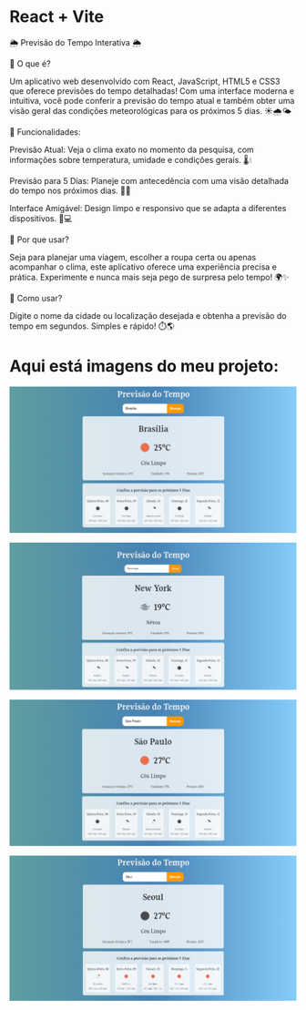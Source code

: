 # React + Vite
🌦️ Previsão do Tempo Interativa 🌦️

🚀 O que é?

Um aplicativo web desenvolvido com React, JavaScript, HTML5 e CSS3 que oferece previsões do tempo detalhadas! Com uma interface moderna e intuitiva, você pode conferir a previsão do tempo atual e também obter uma visão geral das condições meteorológicas para os próximos 5 dias. ☀️🌧️🌤️

🧩 Funcionalidades:

Previsão Atual: Veja o clima exato no momento da pesquisa, com informações sobre temperatura, umidade e condições gerais. 🌡️💧

Previsão para 5 Dias: Planeje com antecedência com uma visão detalhada do tempo nos próximos dias. 🌈📅

Interface Amigável: Design limpo e responsivo que se adapta a diferentes dispositivos. 📱💻

🎯 Por que usar?

Seja para planejar uma viagem, escolher a roupa certa ou apenas acompanhar o clima, este aplicativo oferece uma experiência precisa e prática. Experimente e nunca mais seja pego de surpresa pelo tempo! 🌍✨

🔗 Como usar?

Digite o nome da cidade ou localização desejada e obtenha a previsão do tempo em segundos. Simples e rápido! ⏱️🌎

# Aqui está imagens do meu projeto:

![Exemplo de Imagem](images/bsb.png)

![Exemplo de Imagem](images/ny.png)

![Exemplo de Imagem](images/sp.png)

![Exemplo de Imagem](images/seul.png)


